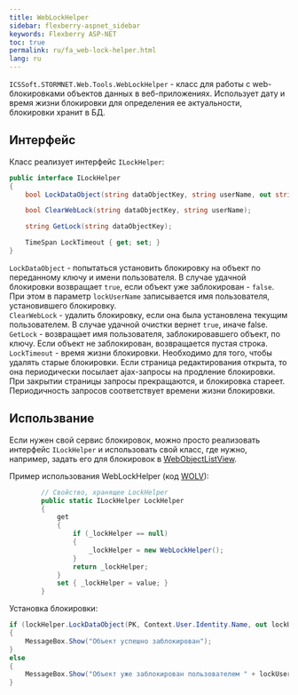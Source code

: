 ```yaml
---
title: WebLockHelper
sidebar: flexberry-aspnet_sidebar
keywords: Flexberry ASP-NET
toc: true
permalink: ru/fa_web-lock-helper.html
lang: ru
---
```


`ICSSoft.STORMNET.Web.Tools.WebLockHelper` - класс для работы с web-блокировками объектов данных в веб-приложениях. Использует дату и время жизни блокировки для определения ее актуальности, блокировки хранит в БД.

## Интерфейс
Класс реализует интерфейс `ILockHelper`:
```csharp
public interface ILockHelper
{
    bool LockDataObject(string dataObjectKey, string userName, out string lockUserName);

    bool ClearWebLock(string dataObjectKey, string userName);

    string GetLock(string dataObjectKey);

    TimeSpan LockTimeout { get; set; }
}
```
`LockDataObject` - попытаться установить блокировку на объект по переданному ключу и имени пользователя. В случае удачной блокировки возвращает `true`, если объект уже заблокирован - `false`. При этом в параметр `lockUserName` записывается имя пользователя, установившего блокировку.<br>
`ClearWebLock` - удалить блокировку, если она была установлена текущим пользователем. В случае удачной очистки вернет `true`, иначе false.<br>
`GetLock` - возвращает имя пользователя, заблокировавшего объект, по ключу. Если объект не заблокирован, возвращается пустая строка.<br>
`LockTimeout` - время жизни блокировки. Необходимо для того, чтобы удалять старые блокировки. Если страница редактирования открыта, то она периодически посылает ajax-запросы на продление блокировки. При закрытии страницы запросы прекращаются, и блокировка стареет. Периодичность запросов соответствует времени жизни блокировки.<br>

## Использвание
Если нужен свой сервис блокировок, можно просто реализовать интерфейс `ILockHelper` и использовать свой класс, где нужно, например, задать его для блокировок в [WebObjectListView](fa_web-object-list-view.html). 

Пример использования WebLockHelper (код [WOLV](fa_web-object-list-view.html)):
```csharp
        // Свойство, хранящее LockHelper
        public static ILockHelper LockHelper
        {
            get
            {
                if (_lockHelper == null)
                {
                    _lockHelper = new WebLockHelper();
                }
                return _lockHelper;
            }
            set { _lockHelper = value; }
        }
```
Установка блокировки:
```csharp
if (lockHelper.LockDataObject(PK, Context.User.Identity.Name, out lockUserName))
{
    MessageBox.Show("Объект успешно заблокирован");
} 
else
{
    MessageBox.Show("Объект уже заблокирован пользователем " + lockUserName);
}
```
 


